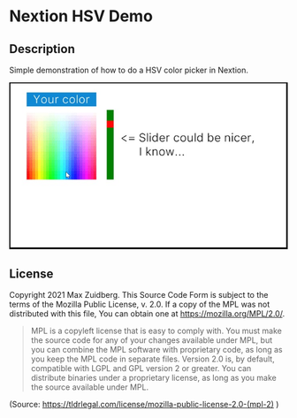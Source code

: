 # Nextion HSV Demo

## Description

Simple demonstration of how to do a HSV color picker in Nextion. 

![Preview](/Nextion%20HSV%20Test/Nextion%20HSV%20Color%20Picker%20-%20Preview.png)

## License

Copyright 2021 Max Zuidberg. This Source Code Form is subject to the terms of the Mozilla Public License, v. 2.0. If a copy of the MPL was not distributed with this file, You can obtain one at https://mozilla.org/MPL/2.0/.

> MPL is a copyleft license that is easy to comply with. You must make the source code for any of your changes available under MPL, but you can combine the MPL software with proprietary code, as long as you keep the MPL code in separate files. Version 2.0 is, by default, compatible with LGPL and GPL version 2 or greater. You can distribute binaries under a proprietary license, as long as you make the source available under MPL.

(Source: https://tldrlegal.com/license/mozilla-public-license-2.0-(mpl-2) )
